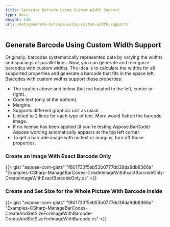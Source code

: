 ```yaml
---
title: Generate Barcode Using Custom Width Support
type: docs
weight: 110
url: /net/generate-barcode-using-custom-width-support/
---
```


## **Generate Barcode Using Custom Width Support**
Originally, barcodes systematically represented data by varying the widths and spacings of parallel lines. Now, you can generate and recognize barcodes with custom widths. The idea is to calculate the widths for all supported properties and generate a barcode that fits in the space left. Barcodes with custom widths support these properties:

- The caption above and below (but not located to the left, center or right).
- Code text (only at the bottom).
- Margins.
- Supports different graphics unit as usual.
- Limited to 2 lines for each type of text. More would flatten the barcode image.
- If no license has been applied (if you're testing Aspose.BarCode) Aspose wording automatically appears at the top left corner.
- To get a barcode image with no text or margins, turn off those properties.
### **Create an Image With Exact Barcode Only**
{{< gist "aspose-com-gists" "f801733f5eb53b0777dd38da9db8366a" "Examples-CSharp-ManageBarCodes-CreateImageWithExactBarcodeOnly-CreateImageWithExactBarcodeOnly.cs" >}}
### **Create and Set Size for the Whole Picture With Barcode inside**
{{< gist "aspose-com-gists" "f801733f5eb53b0777dd38da9db8366a" "Examples-CSharp-ManageBarCodes-CreateAndSetSizeForImageWithBarcode-CreateAndSetSizeForImageWithBarcode.cs" >}}
